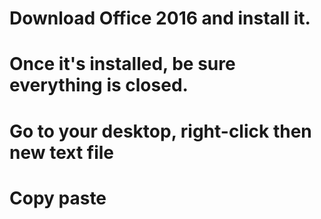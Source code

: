 # Download Office 2016 and install it.

# Once it's installed, be sure everything is closed.

# Go to your desktop, right-click then new text file

# Copy paste
